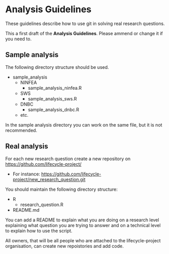 # Analysis Guidelines

These guidelines describe how to use git in solving real research questions.

This a first draft of the **Analysis Guidelines**. Please ammend or change it if you need to.

## Sample analysis
The following directory structure should be used.

- sample_analysis
  - NINFEA
    - sample_analysis_ninfea.R
  - SWS
    - sample_analysis_sws.R
  - DNBC
    - sample_analysis_dnbc.R
  - etc.
  
In the sample analysis directory you can work on the same file, but it is not recommended.

## Real analysis
For each new research question create a new repository on https://github.com/lifecycle-project/

- For instance: https://github.com/lifecycle-project/new_research_question.git

You should maintain the following directory structure:
- R
  - research_question.R
- README.md

You can add a README to explain what you are doing on a research level explaining what question you are trying to answer and on a technical level to explain how to use the script.

All owners, that will be all people who are attached to the lifecycle-project organisation, can create new repoistories and add code.